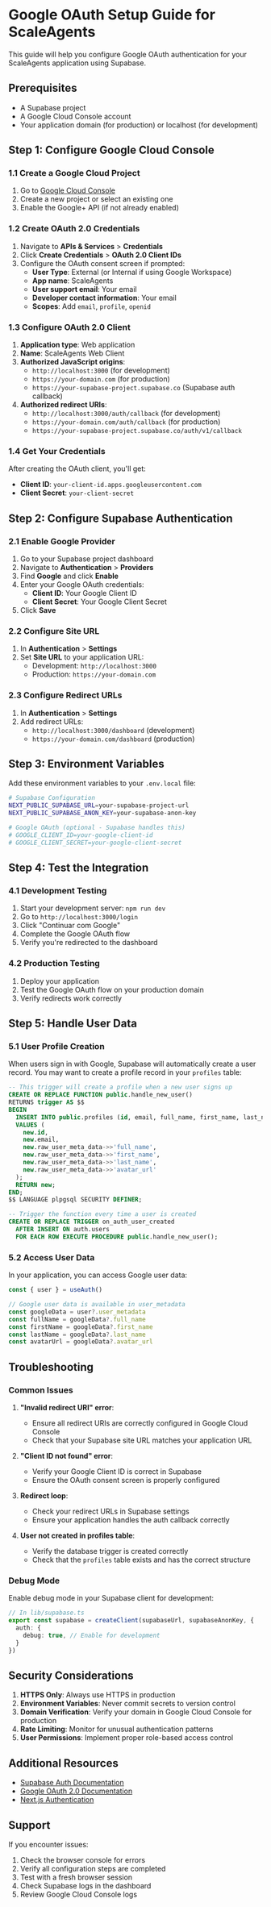 # Google OAuth Setup Guide for ScaleAgents

This guide will help you configure Google OAuth authentication for your ScaleAgents application using Supabase.

## Prerequisites

- A Supabase project
- A Google Cloud Console account
- Your application domain (for production) or localhost (for development)

## Step 1: Configure Google Cloud Console

### 1.1 Create a Google Cloud Project

1. Go to [Google Cloud Console](https://console.cloud.google.com/)
2. Create a new project or select an existing one
3. Enable the Google+ API (if not already enabled)

### 1.2 Create OAuth 2.0 Credentials

1. Navigate to **APIs & Services** > **Credentials**
2. Click **Create Credentials** > **OAuth 2.0 Client IDs**
3. Configure the OAuth consent screen if prompted:
   - **User Type**: External (or Internal if using Google Workspace)
   - **App name**: ScaleAgents
   - **User support email**: Your email
   - **Developer contact information**: Your email
   - **Scopes**: Add `email`, `profile`, `openid`

### 1.3 Configure OAuth 2.0 Client

1. **Application type**: Web application
2. **Name**: ScaleAgents Web Client
3. **Authorized JavaScript origins**:
   - `http://localhost:3000` (for development)
   - `https://your-domain.com` (for production)
   - `https://your-supabase-project.supabase.co` (Supabase auth callback)
4. **Authorized redirect URIs**:
   - `http://localhost:3000/auth/callback` (for development)
   - `https://your-domain.com/auth/callback` (for production)
   - `https://your-supabase-project.supabase.co/auth/v1/callback`

### 1.4 Get Your Credentials

After creating the OAuth client, you'll get:
- **Client ID**: `your-client-id.apps.googleusercontent.com`
- **Client Secret**: `your-client-secret`

## Step 2: Configure Supabase Authentication

### 2.1 Enable Google Provider

1. Go to your Supabase project dashboard
2. Navigate to **Authentication** > **Providers**
3. Find **Google** and click **Enable**
4. Enter your Google OAuth credentials:
   - **Client ID**: Your Google Client ID
   - **Client Secret**: Your Google Client Secret
5. Click **Save**

### 2.2 Configure Site URL

1. In **Authentication** > **Settings**
2. Set **Site URL** to your application URL:
   - Development: `http://localhost:3000`
   - Production: `https://your-domain.com`

### 2.3 Configure Redirect URLs

1. In **Authentication** > **Settings**
2. Add redirect URLs:
   - `http://localhost:3000/dashboard` (development)
   - `https://your-domain.com/dashboard` (production)

## Step 3: Environment Variables

Add these environment variables to your `.env.local` file:

```bash
# Supabase Configuration
NEXT_PUBLIC_SUPABASE_URL=your-supabase-project-url
NEXT_PUBLIC_SUPABASE_ANON_KEY=your-supabase-anon-key

# Google OAuth (optional - Supabase handles this)
# GOOGLE_CLIENT_ID=your-google-client-id
# GOOGLE_CLIENT_SECRET=your-google-client-secret
```

## Step 4: Test the Integration

### 4.1 Development Testing

1. Start your development server: `npm run dev`
2. Go to `http://localhost:3000/login`
3. Click "Continuar com Google"
4. Complete the Google OAuth flow
5. Verify you're redirected to the dashboard

### 4.2 Production Testing

1. Deploy your application
2. Test the Google OAuth flow on your production domain
3. Verify redirects work correctly

## Step 5: Handle User Data

### 5.1 User Profile Creation

When users sign in with Google, Supabase will automatically create a user record. You may want to create a profile record in your `profiles` table:

```sql
-- This trigger will create a profile when a new user signs up
CREATE OR REPLACE FUNCTION public.handle_new_user()
RETURNS trigger AS $$
BEGIN
  INSERT INTO public.profiles (id, email, full_name, first_name, last_name, avatar_url)
  VALUES (
    new.id,
    new.email,
    new.raw_user_meta_data->>'full_name',
    new.raw_user_meta_data->>'first_name',
    new.raw_user_meta_data->>'last_name',
    new.raw_user_meta_data->>'avatar_url'
  );
  RETURN new;
END;
$$ LANGUAGE plpgsql SECURITY DEFINER;

-- Trigger the function every time a user is created
CREATE OR REPLACE TRIGGER on_auth_user_created
  AFTER INSERT ON auth.users
  FOR EACH ROW EXECUTE PROCEDURE public.handle_new_user();
```

### 5.2 Access User Data

In your application, you can access Google user data:

```typescript
const { user } = useAuth()

// Google user data is available in user_metadata
const googleData = user?.user_metadata
const fullName = googleData?.full_name
const firstName = googleData?.first_name
const lastName = googleData?.last_name
const avatarUrl = googleData?.avatar_url
```

## Troubleshooting

### Common Issues

1. **"Invalid redirect URI" error**:
   - Ensure all redirect URIs are correctly configured in Google Cloud Console
   - Check that your Supabase site URL matches your application URL

2. **"Client ID not found" error**:
   - Verify your Google Client ID is correct in Supabase
   - Ensure the OAuth consent screen is properly configured

3. **Redirect loop**:
   - Check your redirect URLs in Supabase settings
   - Ensure your application handles the auth callback correctly

4. **User not created in profiles table**:
   - Verify the database trigger is created correctly
   - Check that the `profiles` table exists and has the correct structure

### Debug Mode

Enable debug mode in your Supabase client for development:

```typescript
// In lib/supabase.ts
export const supabase = createClient(supabaseUrl, supabaseAnonKey, {
  auth: {
    debug: true, // Enable for development
  }
})
```

## Security Considerations

1. **HTTPS Only**: Always use HTTPS in production
2. **Environment Variables**: Never commit secrets to version control
3. **Domain Verification**: Verify your domain in Google Cloud Console for production
4. **Rate Limiting**: Monitor for unusual authentication patterns
5. **User Permissions**: Implement proper role-based access control

## Additional Resources

- [Supabase Auth Documentation](https://supabase.com/docs/guides/auth)
- [Google OAuth 2.0 Documentation](https://developers.google.com/identity/protocols/oauth2)
- [Next.js Authentication](https://nextjs.org/docs/authentication)

## Support

If you encounter issues:

1. Check the browser console for errors
2. Verify all configuration steps are completed
3. Test with a fresh browser session
4. Check Supabase logs in the dashboard
5. Review Google Cloud Console logs
